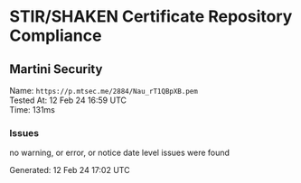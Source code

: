 # STIR/SHAKEN Certificate Repository Compliance

## Martini Security

Name: `https://p.mtsec.me/2884/Nau_rT1QBpXB.pem`\
Tested At: 12 Feb 24 16:59 UTC\
Time: 131ms

### Issues

no warning, or error, or notice date level issues were found

Generated: 12 Feb 24 17:02 UTC
